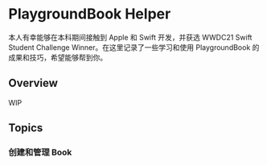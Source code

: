 # PlaygroundBook Helper

本人有幸能够在本科期间接触到 Apple 和 Swift 开发，并获选 WWDC21 Swift Student Challenge Winner。在这里记录了一些学习和使用 PlaygroundBook 的成果和技巧，希望能够帮到你。

## Overview

WIP

## Topics

### 创建和管理 Book


